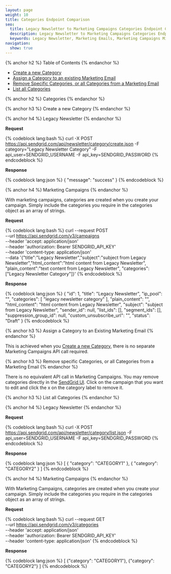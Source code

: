 ```yaml
---
layout: page
weight: 10
title: Categories Endpoint Comparison
seo:
  title: Legacy Newsletter to Marketing Campaigns Categories Endpoint Comparison
  description: Legacy Newsletter to Marketing Campaigns Categories Endpoint Comparison
  keywords: Legacy Newsletter, Marketing Emails, Marketing Campaigns Migration
navigation:
  show: true
---
```


{% anchor h2 %}
Table of Contents
{% endanchor %}

* [Create a new Category](#-Create-a-new-Category)
* [Assign a Category to an existing Marketing Email](#-Assign-Category-to-an-Existing-Marketing-Email)
* [Remove Specific Categories, or all Categories from a Marketing Email](#-Remove-Specific-Categories-or-all-Categories-from-Marketing-Email)
* [List all Categories](#-List-all-Categories)

{% anchor h2 %}
Categories
{% endanchor %}

{% anchor h3 %}
Create a new Category
{% endanchor %}

{% anchor h4 %}
Legacy Newsletter
{% endanchor %}

**Request**

{% codeblock lang:bash %}
curl -X POST https://api.sendgrid.com/api/newsletter/category/create.json -F category="Legacy Newsletter Category" -F api_user=SENDGRID_USERNAME -F api_key=SENDGRID_PASSWORD
{% endcodeblock %}

**Response**

{% codeblock lang:json %}
{
  "message": "success"
}
{% endcodeblock %}

{% anchor h4 %}
Marketing Campaigns
{% endanchor %}

With marketing campaigns, categories are created when you create your campaign. Simply include the categories you require in the categories object as an array of strings.

**Request**

{% codeblock lang:bash %}
curl --request POST \
--url https://api.sendgrid.com/v3/campaigns \
--header 'accept: application/json' \
--header 'authorization: Bearer SENDGRID_API_KEY' \
--header 'content-type: application/json' \
--data '{"title":"Legacy Newsletter","subject":"subject from Legacy Newsletter","html_content":"html content from Legacy Newsletter", "plain_content":"text content from Legacy Newsletter", "categories": ["Legacy Newsletter Category"]}'
{% endcodeblock %}

**Response**

{% codeblock lang:json %}
{
  "id": 1,
  "title": "Legacy Newsletter",
  "ip_pool": "",
  "categories": [
    "legacy newsletter category"
  ],
  "plain_content": "",
  "html_content": "html content from Legacy Newsletter",
  "subject": "subject from Legacy Newsletter",
  "sender_id": null,
  "list_ids": [],
  "segment_ids": [],
  "suppression_group_id": null,
  "custom_unsubscribe_url": "",
  "status": "Draft"
}
{% endcodeblock %}

{% anchor h3 %}
Assign a Category to an Existing Marketing Email
{% endanchor %}

This is achieved when you [Create a new Category](#-Create-a-new-Category), there is no separate Marketing Campaigns API call required.

{% anchor h3 %}
Remove specific Categories, or all Categories from a Marketing Email
{% endanchor %}

There is no equivalent API call in Marketing Campaigns. You may remove categories directly in the [SendGrid UI](https://sendgrid.com/marketing_campaigns/ui/campaigns). Click on the campaign that you want to edit and click the x on the category label to remove it.

{% anchor h3 %}
List all Categories
{% endanchor %}

{% anchor h4 %}
Legacy Newsletter
{% endanchor %}

**Request**

{% codeblock lang:bash %}
curl -X POST https://api.sendgrid.com/api/newsletter/category/list.json -F api_user=SENDGRID_USERNAME -F api_key=SENDGRID_PASSWORD
{% endcodeblock %}

**Response**

{% codeblock lang:json %}
[
  { "category": "CATEGORY1" },
  { "category": "CATEGORY2" }
]
{% endcodeblock %}

{% anchor h4 %}
Marketing Campaigns
{% endanchor %}

With Marketing Campaigns, categories are created when you create your campaign. Simply include the categories you require in the categories object as an array of strings.

**Request**

{% codeblock lang:bash %}
curl --request GET \
--url https://api.sendgrid.com/v3/categories \
--header 'accept: application/json' \
--header 'authorization: Bearer SENDGRID_API_KEY' \
--header 'content-type: application/json'
{% endcodeblock %}

**Response**

{% codeblock lang:json %}
[
  {"category": "CATEGORY1"},
  {"category": "CATEGORY2"}
]
{% endcodeblock %}
